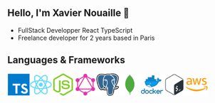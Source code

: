 ## Hello, I'm Xavier Nouaille 👋

- FullStack Developper React TypeScript
- Freelance developer for 2 years based in Paris



## Languages & Frameworks

<div style="display: flex">
  <img src="https://raw.githubusercontent.com/devicons/devicon/55609aa5bd817ff167afce0d965585c92040787a/icons/typescript/typescript-plain.svg" height="50"/>
  <img src="https://raw.githubusercontent.com/devicons/devicon/55609aa5bd817ff167afce0d965585c92040787a/icons/react/react-original.svg" height="50"/>
  <img src="https://raw.githubusercontent.com/devicons/devicon/55609aa5bd817ff167afce0d965585c92040787a/icons/nodejs/nodejs-original.svg" height="50"/>
  <img src="https://raw.githubusercontent.com/devicons/devicon/55609aa5bd817ff167afce0d965585c92040787a/icons/graphql/graphql-plain.svg" height="50"/>
  <img src="https://raw.githubusercontent.com/github/explore/80688e429a7d4ef2fca1e82350fe8e3517d3494d/topics/postgresql/postgresql.png" height="50"/>
  <img src="https://raw.githubusercontent.com/devicons/devicon/55609aa5bd817ff167afce0d965585c92040787a/icons/mongodb/mongodb-plain.svg" height="50"/>
  <img src="https://raw.githubusercontent.com/github/explore/80688e429a7d4ef2fca1e82350fe8e3517d3494d/topics/docker/docker.png" height="50"/>
  <img src="https://raw.githubusercontent.com/devicons/devicon/55609aa5bd817ff167afce0d965585c92040787a/icons/bash/bash-plain.svg" height="50"/>
  <img src="https://raw.githubusercontent.com/devicons/devicon/55609aa5bd817ff167afce0d965585c92040787a/icons/amazonwebservices/amazonwebservices-plain-wordmark.svg" height="50"/>
</div>

